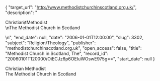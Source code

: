 {
  "target_url": "http://www.methodistchurchinscotland.org.uk/", 
  "description": "<p>Christian\tMethodist<br />\nThe Methodist Church in Scotland</p>\n", 
  "end_date": null, 
  "date": "2006-01-01T12:00:00", 
  "slug": 3302, 
  "subject": "Religion/Theology", 
  "publisher": "methodistchurchinscotland.org.uk", 
  "open_access": false, 
  "title": "Methodist Church in Scotland, The", 
  "record_id": "20060101T120000/OiECJz6p6OEIuWOswE975g==", 
  "start_date": null
}

<p>Christian	Methodist<br />
The Methodist Church in Scotland</p>
